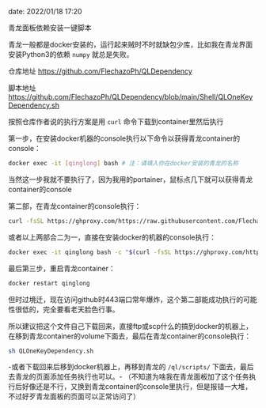 date: 2022/01/18 17:20

青龙面板依赖安装一键脚本

青龙一般都是docker安装的，运行起来贼时不时就缺包少库，比如我在青龙界面安装Python3的依赖 `numpy` 就总是失败。

仓库地址
https://github.com/FlechazoPh/QLDependency

脚本地址
https://github.com/FlechazoPh/QLDependency/blob/main/Shell/QLOneKeyDependency.sh

按照仓库作者说的执行方案是用 `curl` 命令下载到container里然后执行

第一步，在安装docker机器的console执行以下命令以获得青龙container的console：

```bash
docker exec -it [qinglong] bash # 注：请填入你在docker安装的青龙的名称
```

当然这一步我就不要执行了，因为我用的portainer，鼠标点几下就可以获得青龙container的console

第二部，在青龙container的console执行：

```bash
curl -fsSL https://ghproxy.com/https://raw.githubusercontent.com/FlechazoPh/QLDependency/main/Shell/QLOneKeyDependency.sh | sh
```

或者以上两部合二为一，直接在安装docker的机器的console执行：

```bash
docker exec -it qinglong bash -c "$(curl -fsSL https://ghproxy.com/https://raw.githubusercontent.com/FlechazoPh/QLDependency/main/Shell/QLOneKeyDependency.sh | sh)"
```

最后第三步，重启青龙container：

```bash
docker restart qinglong
```

但时过境迁，现在访问github时443端口常年爆炸，这个第二部能成功执行的可能性很低的，完全要看老天脸色行事。

所以建议把这个文件自己下载回来，直接ftp或scp什么的搞到docker的机器上，在移到青龙container的volume下面去，最后在青龙container的console执行：

```bash
sh QLOneKeyDependency.sh
```

-或者下载回来后移到docker机器上，再移到青龙的 `/ql/scripts/` 下面去，最后去青龙的页面添加任务执行也可以。-
（不知道为啥我在青龙面板加了这个任务执行后好像还是不行，又换到青龙container的console里执行，但是报错一大堆，不过好歹青龙面板的页面可以正常访问了）
